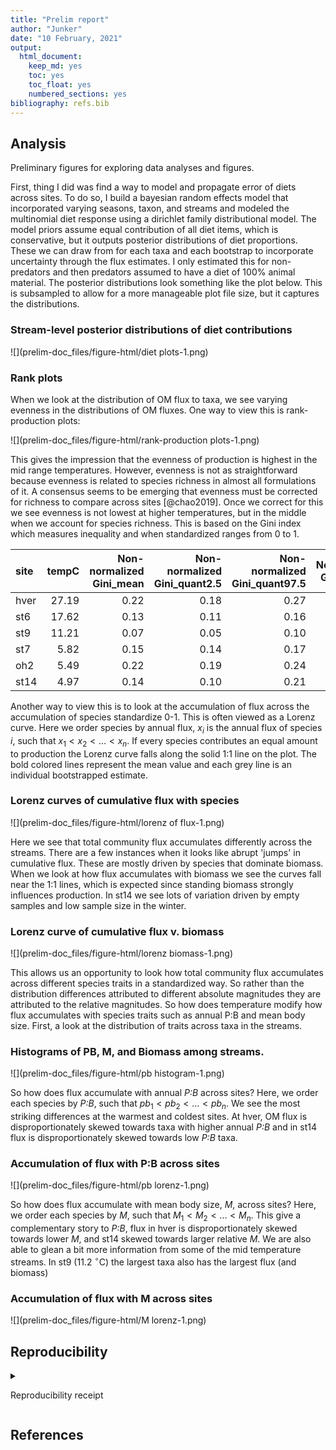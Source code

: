 ```yaml
---
title: "Prelim report"
author: "Junker"
date: "10 February, 2021"
output: 
  html_document: 
    keep_md: yes
    toc: yes
    toc_float: yes
    numbered_sections: yes
bibliography: refs.bib
---
```




## Analysis

Preliminary figures for exploring data analyses and figures.

First, thing I did was find a way to model and propagate error of diets across sites. To do so, I build a bayesian random effects model that incorporated varying seasons, taxon, and streams and modeled the multinomial diet response using a dirichlet family distributional model. The model priors assume equal contribution of all diet items, which is conservative, but it outputs posterior distributions of diet proportions. These we can draw from for each taxa and each bootstrap to incorporate uncertainty through the flux estimates. I only estimated this for non-predators and then predators assumed to have a diet of 100% animal material. The posterior distributions look something like the plot below. This is subsampled to allow for a more manageable plot file size, but it captures the distributions.

### Stream-level posterior distributions of diet contributions

![](prelim-doc_files/figure-html/diet plots-1.png)<!-- -->

### Rank plots

When we look at the distribution of OM flux to taxa, we see varying evenness in the distributions of OM fluxes. One way to view this is rank-production plots:

![](prelim-doc_files/figure-html/rank-production plots-1.png)<!-- -->

This gives the impression that the evenness of production is highest in the mid range temperatures. However, evenness is not as straightforward because evenness is related to species richness in almost all formulations of it. A consensus seems to be emerging that evenness must be corrected for richness to compare across sites [@chao2019]. Once we correct for this we see evenness is not lowest at higher temperatures, but in the middle when we account for species richness. This is based on the Gini index which measures inequality and when standardized ranges from 0 to 1.


|site | tempC| Non-normalized Gini_mean| Non-normalized Gini_quant2.5| Non-normalized Gini_quant97.5| Normalized Gini_mean| Normalized Gini_quant2.5| Normalized Gini_quant97.5|
|:----|-----:|------------------------:|----------------------------:|-----------------------------:|--------------------:|------------------------:|-------------------------:|
|hver | 27.19|                     0.22|                         0.18|                          0.27|                 0.15|                     0.11|                      0.19|
|st6  | 17.62|                     0.13|                         0.11|                          0.16|                 0.10|                     0.08|                      0.13|
|st9  | 11.21|                     0.07|                         0.05|                          0.10|                 0.04|                     0.02|                      0.07|
|st7  |  5.82|                     0.15|                         0.14|                          0.17|                 0.12|                     0.11|                      0.14|
|oh2  |  5.49|                     0.22|                         0.19|                          0.24|                 0.19|                     0.17|                      0.22|
|st14 |  4.97|                     0.14|                         0.10|                          0.21|                 0.10|                     0.06|                      0.17|

Another way to view this is to look at the accumulation of flux across the accumulation of species standardize 0-1. This is often viewed as a Lorenz curve. Here we order species by annual flux, $x_i$ is the annual flux of species *i*, such that $x_1 < x_2 < ... < x_n$. If every species contributes an equal amount to production the Lorenz curve falls along the solid 1:1 line on the plot. The bold colored lines represent the mean value and each grey line is an individual bootstrapped estimate. 

### Lorenz curves of cumulative flux with species

![](prelim-doc_files/figure-html/lorenz of flux-1.png)<!-- -->

Here we see that total community flux accumulates differently across the streams. There are a few instances when it looks like abrupt 'jumps' in cumulative flux. These are mostly driven by species that dominate biomass. When we look at how flux accumulates with biomass we see the curves fall near the 1:1 lines, which is expected since standing biomass strongly influences production. In st14 we see lots of variation driven by empty samples and low sample size in the winter.  

### Lorenz curve of cumulative flux v. biomass

![](prelim-doc_files/figure-html/lorenz biomass-1.png)<!-- -->

This allows us an opportunity to look how total community flux accumulates across different species traits in a standardized way. So rather than the distribution differences attributed to different absolute magnitudes they are attributed to the relative magnitudes. So how does temperature modify how flux accumulates with species traits such as annual P:B and mean body size. First, a look at the distribution of traits across taxa in the streams.

### Histograms of PB, M, and Biomass among streams.

![](prelim-doc_files/figure-html/pb histogram-1.png)<!-- -->

So how does flux accumulate with annual *P:B* across sites? Here, we order each species by *P:B*, such that $pb_1 < pb_2 < ... < pb_n$. We see the most striking differences at the warmest and coldest sites. At hver, OM flux is disproportionately skewed towards taxa with higher annual *P:B* and in st14 flux is disproportionately skewed towards low *P:B* taxa.

### Accumulation of flux with P:B across sites

![](prelim-doc_files/figure-html/pb lorenz-1.png)<!-- -->

So how does flux accumulate with mean body size, *M*, across sites? Here, we order each species by *M*, such that $M_1 < M_2 < ... < M_n$. This give a complementary story to *P:B*, flux in hver is disproportionately skewed towards lower *M*, and st14 skewed towards larger relative *M*. We are also able to glean a bit more information from some of the mid temperature streams. In st9 (11.2 $^\circ$C) the largest taxa also has the largest flux (and biomass)

### Accumulation of flux with M across sites

![](prelim-doc_files/figure-html/M lorenz-1.png)<!-- -->


## Reproducibility

<details>

<summary>

Reproducibility receipt

</summary>


```
## [1] "2021-02-10 15:10:06 CST"
```

```
## Local:    main C:/Users/james/Documents/Projects/temperature_energy-flux
## Remote:   main @ origin (https://github.com/jimjunker1/temperature_energy-flux.git)
## Head:     [462d168] 2021-02-08: added lorenz analysis and figures. Next do asymmetry analysis.
```

```
## R version 4.0.3 (2020-10-10)
## Platform: x86_64-w64-mingw32/x64 (64-bit)
## Running under: Windows 10 x64 (build 19041)
## 
## Matrix products: default
## 
## locale:
## [1] LC_COLLATE=English_United States.1252 
## [2] LC_CTYPE=English_United States.1252   
## [3] LC_MONETARY=English_United States.1252
## [4] LC_NUMERIC=C                          
## [5] LC_TIME=English_United States.1252    
## 
## attached base packages:
##  [1] parallel  stats4    grid      stats     graphics  grDevices utils    
##  [8] datasets  methods   base     
## 
## other attached packages:
##  [1] knitr_1.30               junkR_0.2.0              tidybayes_2.3.1         
##  [4] brms_2.14.4              Rcpp_1.0.6               rstan_2.21.2            
##  [7] StanHeaders_2.21.0-7     rriskDistributions_2.1.2 cowplot_1.1.1           
## [10] magick_2.5.2             ggraph_2.0.4             igraph_1.2.6            
## [13] ggeffects_1.0.1          ggthemes_4.2.0           bbmle_1.0.23.1          
## [16] broom_0.7.3              viridis_0.5.1            viridisLite_0.3.0       
## [19] fluxweb_0.2.0            ggridges_0.5.2           gridExtra_2.3           
## [22] TTR_0.24.2               httr_1.4.2               lubridate_1.7.9.2       
## [25] chron_2.3-56             tictoc_1.0               rmarkdown_2.6           
## [28] dflow_0.0.0.9000         fnmate_0.0.1.9000        furrr_0.2.1             
## [31] future_1.21.0            forcats_0.5.0            stringr_1.4.0           
## [34] dplyr_1.0.3              purrr_0.3.4              readr_1.4.0             
## [37] tidyr_1.1.2              tibble_3.0.6             ggplot2_3.3.3           
## [40] tidyverse_1.3.0          plyr_1.8.6               RCurl_1.98-1.2          
## [43] gtools_3.8.2             data.table_1.13.6        drake_7.13.0            
## [46] dotenv_1.0.2             conflicted_1.0.4         pacman_0.5.1            
## 
## loaded via a namespace (and not attached):
##   [1] tidyselect_1.1.0     lme4_1.1-26          htmlwidgets_1.5.3   
##   [4] devtools_2.3.2       munsell_0.5.0        base64url_1.4       
##   [7] codetools_0.2-18     DT_0.16              statmod_1.4.35      
##  [10] miniUI_0.1.1.1       withr_2.4.1          Brobdingnag_1.2-6   
##  [13] colorspace_2.0-0     filelock_1.0.2       highr_0.8           
##  [16] rstudioapi_0.13      bayesplot_1.7.2      listenv_0.8.0       
##  [19] labeling_0.4.2       emmeans_1.5.3        git2r_0.27.1        
##  [22] polyclip_1.10-0      farver_2.0.3         bridgesampling_1.0-0
##  [25] txtq_0.2.3           rprojroot_2.0.2      TH.data_1.0-10      
##  [28] coda_0.19-4          parallelly_1.22.0    vctrs_0.3.6         
##  [31] generics_0.1.0       xfun_0.20            markdown_1.1        
##  [34] R6_2.5.0             graphlayouts_0.7.1   gamm4_0.2-6         
##  [37] projpred_2.0.2       bitops_1.0-6         assertthat_0.2.1    
##  [40] promises_1.1.1       scales_1.1.1         multcomp_1.4-15     
##  [43] gtable_0.3.0         globals_0.14.0       processx_3.4.5      
##  [46] sandwich_3.0-0       tidygraph_1.2.0      rlang_0.4.10        
##  [49] splines_4.0.3        eha_2.8.4            inline_0.3.17       
##  [52] reshape2_1.4.4       yaml_2.2.1           abind_1.4-5         
##  [55] modelr_0.1.8         threejs_0.3.3        crosstalk_1.1.1     
##  [58] backports_1.2.1      rsconnect_0.8.16     httpuv_1.5.4        
##  [61] usethis_2.0.0        tools_4.0.3          ellipsis_0.3.1      
##  [64] sessioninfo_1.1.1    base64enc_0.1-3      progress_1.2.2      
##  [67] ps_1.5.0             prettyunits_1.1.1    zoo_1.8-8           
##  [70] haven_2.3.1          ggrepel_0.9.0        fs_1.5.0            
##  [73] magrittr_2.0.1       ggdist_2.4.0         colourpicker_1.1.0  
##  [76] reprex_0.3.0         mvtnorm_1.1-1        storr_1.2.5         
##  [79] matrixStats_0.57.0   pkgload_1.1.0        arrayhelpers_1.1-0  
##  [82] shinyjs_2.0.0        hms_0.5.3            mime_0.9            
##  [85] evaluate_0.14        xtable_1.8-4         shinystan_2.5.0     
##  [88] readxl_1.3.1         rstantools_2.1.1     testthat_3.0.1      
##  [91] compiler_4.0.3       bdsmatrix_1.3-4      V8_3.4.0            
##  [94] crayon_1.3.4         minqa_1.2.4          htmltools_0.5.1.1   
##  [97] mgcv_1.8-33          mc2d_0.1-18          later_1.1.0.1       
## [100] expm_0.999-5         RcppParallel_5.0.2   DBI_1.1.1           
## [103] tweenr_1.0.1         sjlabelled_1.1.7     dbplyr_2.0.0        
## [106] MASS_7.3-53          boot_1.3-25          Matrix_1.3-0        
## [109] cli_2.2.0            insight_0.11.1       pkgconfig_2.0.3     
## [112] RefManageR_1.3.0     numDeriv_2016.8-1.1  svUnit_1.0.3        
## [115] xml2_1.3.2           dygraphs_1.1.1.6     estimability_1.3    
## [118] rvest_0.3.6          distributional_0.2.1 callr_3.5.1         
## [121] digest_0.6.27        msm_1.6.8            cellranger_1.1.0    
## [124] curl_4.3             shiny_1.5.0          nloptr_1.2.2.2      
## [127] lifecycle_0.2.0      nlme_3.1-151         jsonlite_1.7.2      
## [130] desc_1.2.0           fansi_0.4.2          pillar_1.4.7        
## [133] lattice_0.20-41      loo_2.4.1            fastmap_1.0.1       
## [136] pkgbuild_1.2.0       survival_3.2-7       remotes_2.2.0       
## [139] glue_1.4.2           xts_0.12.1           shinythemes_1.1.2   
## [142] ggforce_0.3.2        stringi_1.5.3        memoise_1.1.0
```

</details>

## References
